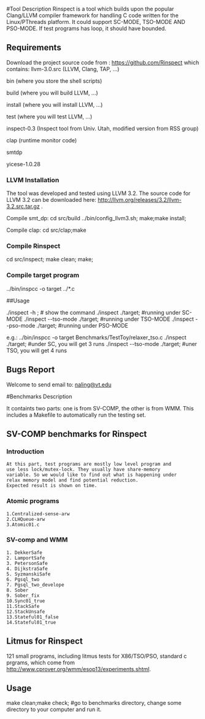 #Tool Description
Rinspect is a tool which builds upon the popular Clang/LLVM compiler
framework for handling C code written for the Linux/PThreads
platform. It could support SC-MODE, TSO-MODE AND PSO-MODE. If test
programs has loop, it should have bounded.


## Requirements
Download the project source code from : https://github.com/Rinspect
which contains:
llvm-3.0.src (LLVM, Clang, TAP, …)

bin (where you store the shell scripts)

build (where you will build LLVM, …)

install (where you will install LLVM, …)

test (where you will test LLVM, …)

inspect-0.3 (Inspect tool from Univ. Utah, modified version from RSS group)

clap (runtime monitor code)

smtdp

yicese-1.0.28



### LLVM Installation

The tool was developed and tested using LLVM 3.2. The source code for LLVM 3.2 can be downloaded here: http://llvm.org/releases/3.2/llvm-3.2.src.tar.gz .

Compile smt_dp:
cd src/build
../bin/config_llvm3.sh;
make;make install;

Compile clap:
cd src/clap;make


### Compile Rinspect
cd src/inspect;
make clean;
make;

### Compile target program

../bin/inspcc -o target ../*.c


##Usage

./inspect -h ; # show the command
./inspect ./target; #running under SC-MODE
./inspect --tso-mode ./target; #running under TSO-MODE
./inspect --pso-mode ./target; #running under PSO-MODE

e.g.:
../bin/inspcc -o target Benchmarks/TestToy/relaxer_tso.c
./inspect ./target; #under SC, you will get 3 runs
./inspect --tso-mode ./target; #uner TSO, you will get 4 runs



## Bugs Report
Welcome to send email to: naling@vt.edu



#Benchmarks Description

It containts two parts: one is from SV-COMP, the other is from
WMM. This includes a Makefile to automatically run the testing set.



## SV-COMP benchmarks for Rinspect
### Introduction
    At this part, test programs are mostly low level program and
    use less lock/mutex-lock. They usually have share-memory
    variable. So we would like to find out what is happening under
    relax memory model and find potential reduction.
    Expected result is shown on time.

### Atomic programs
    1.Centralized-sense-arw 
    2.CLHQueue-arw	
    3.Atomic01.c

### SV-comp and WMM
    1. DekkerSafe 
    2. LamportSafe 
    3. PetersonSafe
    4. DijkstraSafe
    5. SyzmanskiSafe
    6. Pgsql_two
    7. Pgsql_two_develope
    8. Sober
    9. Sober_fix
    10.Sync01_true 
    11.StackSafe 
    12.StackUnsafe 
    13.Stateful01_false 
    14.Stateful01_true 


## Litmus for Rinspect
121 small programs, including litmus tests for X86/TSO/PSO, standard
c prgrams, which come from
http://www.cprover.org/wmm/esop13/experiments.shtml.




## Usage
make clean;make check; #go to benchmarks directory, change some
directory to your computer and run it.


